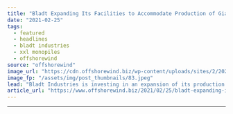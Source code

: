 ```yaml
---
title: "Bladt Expanding Its Facilities to Accommodate Production of Giant OWF Foundations"
date: "2021-02-25"
tags: 
  - featured
  - headlines
  - bladt industries
  - xxl monopiles
  - offshorewind
source: "offshorewind"
image_url: "https://cdn.offshorewind.biz/wp-content/uploads/sites/2/2021/02/25123004/Bladt-Industries_Gode-Wind.jpeg"
image_fp: "/assets/img/post_thumbnails/83.jpeg"
lead: "Bladt Industries is investing in an expansion of its production facilities at Lindø port"
article_url: "https://www.offshorewind.biz/2021/02/25/bladt-expanding-its-facilities-to-accommodate-production-of-giant-owf-foundations/"
---
```


---
